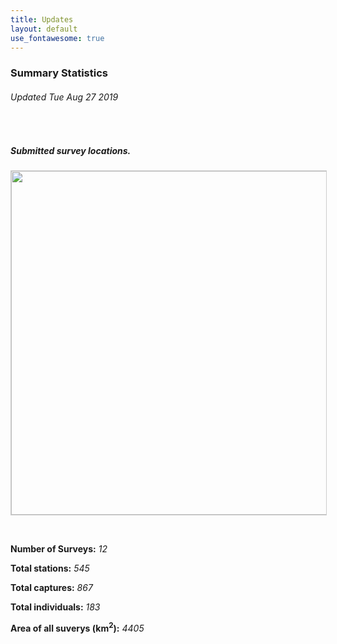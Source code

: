 ```yaml
---
title: Updates
layout: default
use_fontawesome: true
---
```


<h3>Summary Statistics</h3>
<h6 class="italic"> Updated Tue Aug 27 2019 </h6>
<br>
  <div class="row content-row"> 
    <div class="col-12 col-sm-6 image-wrapper">
        <h5 class="italic">Submitted survey locations.</h5>
        <img src="{{ site.baseurl }}/images/map.png" width="550" style="border:1px solid #cccccc">
    </div>
    <div class="col-12 col-sm-6">
      <p><br></p>
      <p><b>Number of Surveys:</b> <i> 12 </i></p>
      <p><b>Total stations:</b> <i> 545 </i></p>
      <p><b>Total captures:</b> <i> 867 </i></p>
      <p><b>Total individuals:</b> <i> 183 </i></p>
      <p><b>Area of all suverys (km<sup>2</sup>):</b> <i> 4405 </i></p>
    </div>
    </div>
